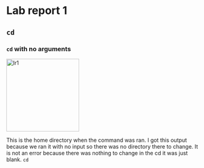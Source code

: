 # Lab report 1 
## `cd`
### `cd` with no arguments 
<img width="191" alt="lr1" src="https://github.com/Nyaagoah/cse15l-lab-reports/assets/146876045/39d43c41-79ed-4e17-8697-c1929c09d008">

This is the home directory when the command was ran. I got this output because we ran it with no input so there was no directory there to change. It is not an error because there was nothing to change in the cd it was just blank. 
`cd`
